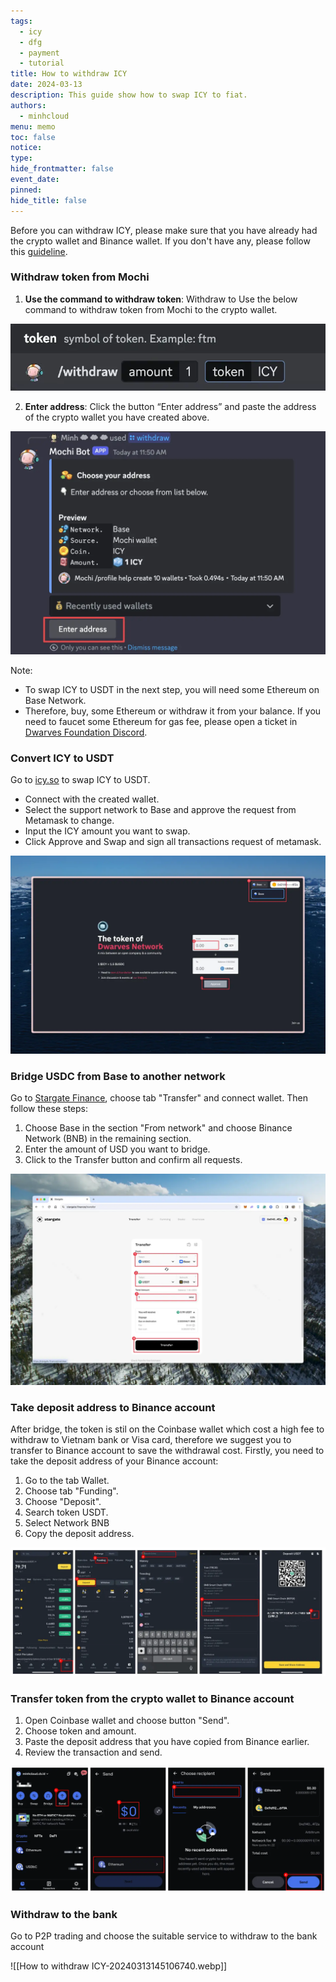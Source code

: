 ```yaml
---
tags:
  - icy
  - dfg
  - payment
  - tutorial
title: How to withdraw ICY
date: 2024-03-13
description: This guide show how to swap ICY to fiat. 
authors:
  - minhcloud
menu: memo
toc: false
notice: 
type: 
hide_frontmatter: false
event_date: 
pinned: 
hide_title: false
---
```


Before you can withdraw ICY, please make sure that you have already had the crypto wallet and Binance wallet. If you don't have any, please follow this [guideline](https://memo.d.foundation/playbook/community/how-to-setup-crypto-wallet-to-withdraw-icy/). 

### Withdraw token from Mochi
1. **Use the command to withdraw token**: Withdraw to  Use the below command to withdraw token from Mochi to the crypto wallet.

![](assets/how-to-withdraw-icy-1.webp)

2. **Enter address**: Click the button “Enter address” and paste the address of the crypto wallet you have created above.

![](assets/how-to-withdraw-icy-2.webp)

Note:
- To swap ICY to USDT in the next step, you will need some Ethereum on Base Network.
- Therefore, buy, some Ethereum or withdraw it from your balance. If you need to faucet some Ethereum for gas fee, please open a ticket in [Dwarves Foundation Discord](https://discord.gg/dwarvesv).

### Convert ICY to USDT
Go to [icy.so](https://icy.so/) to swap ICY to USDT.
- Connect with the created wallet.
- Select the support network to Base and approve the request from Metamask to change.
- Input the ICY amount you want to swap.
- Click Approve and Swap and sign all transactions request of metamask.

![](assets/how-to-withdraw-icy_clean-shot-2024-03-22-at-11-19-23-2x.webp)

### Bridge USDC from Base to another network
Go to [Stargate Finance](https://stargate.finance/transfer), choose tab "Transfer" and connect wallet. Then follow these steps:
1. Choose Base in the section "From network" and choose Binance Network (BNB) in the remaining section. 
2. Enter the amount of USD you want to bridge.
3. Click to the Transfer button and confirm all requests. 

![](assets/how-to-withdraw-icy_clean-shot-2024-03-22-at-17-52-07-2x.webp)

### Take deposit address to Binance account 
After bridge, the token is stil on the Coinbase wallet which cost a high fee to withdraw to Vietnam bank or Visa card, therefore we suggest you to transfer to Binance account to save the withdrawal cost. Firstly, you need to take the deposit address of your Binance account:
1. Go to the tab Wallet.
2. Choose tab "Funding".
3. Choose "Deposit".
4. Search token USDT. 
5. Select Network BNB  
6. Copy the deposit address. 

![](assets/how-to-withdraw-icy-5.webp)

### Transfer token from the crypto wallet to Binance account 
1. Open Coinbase wallet and choose button "Send".
2. Choose token and amount.
3. Paste the deposit address that you have copied from Binance earlier.
4. Review the transaction and send. 

![](assets/how-to-withdraw-icy-6.webp)

### Withdraw to the bank
Go to P2P trading and choose the suitable service to withdraw to the bank account

![[How to withdraw ICY-20240313145106740.webp]]
